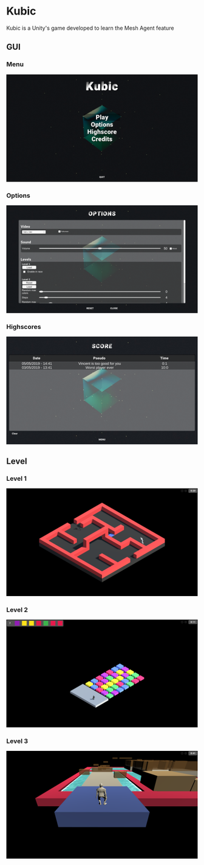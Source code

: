 # Kubic

Kubic is a Unity's game developed to learn the Mesh Agent feature

## GUI
### Menu
![](docs/Menu.png)
### Options
![](docs/Options.png)
### Highscores
![](docs/Highscores.png)

## Level
### Level 1
![](docs/Level_1.png)
### Level 2
![](docs/Level_2.png)
### Level 3
![](docs/Level_3_0.png)


